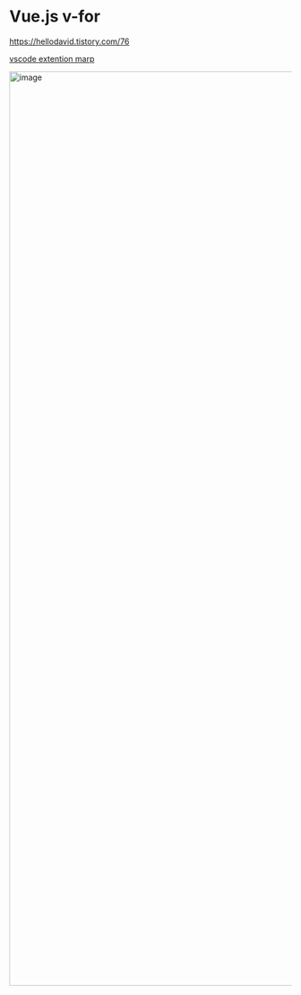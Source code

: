 # Vue.js v-for

https://hellodavid.tistory.com/76

[vscode extention marp](https://marketplace.visualstudio.com/items?itemName=marp-team.marp-vscode)

<img width="1629" alt="image" src="https://user-images.githubusercontent.com/38150034/236973320-7b378052-ac4d-47f4-8c71-2b9d1ed4b494.png">
